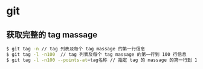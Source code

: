 # git
## 获取完整的 tag massage
```bash
$ git tag -n // tag 列表及每个 tag massage 的第一行信息
$ git tag -l -n100  // tag 列表及每个 tag massage 的第一行到 100 行信息
$ git tag -l -n100 --points-at=tag名称 // 指定 tag 的 massage 的第一行到 100 行信息
```